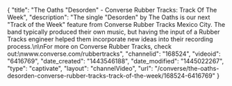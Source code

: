{
    "title": "The Oaths \"Desorden\" - Converse Rubber Tracks: Track Of The Week",
    "description": "The single \"Desorden\" by The Oaths is our next \"Track of the Week\" feature from Converse Rubber Tracks Mexico City. The band typically produced their own music, but having the input of a Rubber Tracks engineer helped them incorporate new ideas into their recording process.\n\nFor more on Converse Rubber Tracks, check out:\nwww.converse.com\/rubbertracks",
    "channelid": "168524",
    "videoid": "6416769",
    "date_created": "1443546188",
    "date_modified": "1445022267",
    "type": "captivate",
    "layout": "channelVideo",
    "url": "\/converse\/the-oaths-desorden-converse-rubber-tracks-track-of-the-week\/168524-6416769"
}